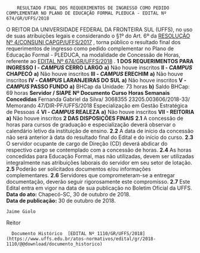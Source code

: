        RESULTADO FINAL DOS REQUERIMENTOS DE INGRESSO COMO PEDIDO COMPLEMENTAR NO PLANO DE EDUCAÇÃO FORMAL PLEDUCA - EDITAL Nº 674/GR/UFFS/2018  

 O REITOR DA UNIVERSIDADE FEDERAL DA FRONTEIRA SUL (UFFS), no uso de suas atribuições legais e considerando o §1º do Art. 6º da [RESOLUÇÃO Nº 4/CONSUNI CAPGP/UFFS/2017](https://www.uffs.edu.br/atos-normativos/resolucao/consunicapgp/2017-0004)  , torna público o resultado final dos requerimentos de ingresso como pedido complementar no Plano de Educação Formal - PLEDUCA, na modalidade de Concessão de Horas, referente ao [EDITAL Nº 674/GR/UFFS/2018](https://www.uffs.edu.br/atos-normativos/edital/gr/2018-0674)  .  **1 DOS REQUERIMENTOS PARA INGRESSO**  **I - *CAMPUS* CERRO LARGO**  **a)** Não houve inscritos **II - *CAMPUS* CHAPECÓ**  **a)** Não houve inscritos **III - *CAMPUS* ERECHIM**  **a)** Não houve inscritos **IV - *CAMPUS* LARANJEIRAS DO SUL**  **a)** Não houve inscritos **V - *CAMPUS* PASSO FUNDO**  **a)** BHCap da Unidade: 73 horas **b)** Saldo BHCap: 69 horas     **Servidor / SIAPE**    **Nº Documento**    **Curso**    **Horas Semanais Concedidas**      Fernanda Gabriel da Silva/ 3068355   23205.003606/2018-33/ Memorando 47/DIR-PF/UFFS/2018   Especialização em Gestão Estratégica de Pessoas   4     **VI - *CAMPUS* REALEZA**  **a)** Não houve inscritos **VII - REITORIA**  **a)** Não houve inscritos  **2 DAS DISPOSIÇÕES FINAIS**  **2.1** A concessão de horas para cursos de graduação e especialização deverá observar o calendário letivo da instituição de ensino. **2.2** A data de início da concessão não será anterior à data do resultado final do Edital e do início do curso. **2.3** O servidor ocupante de cargo de Direção (CD) deverá abdicar do respectivo cargo se contemplado com a concessão de horas. **2.4** As horas concedidas para Educação Formal, mas não utilizadas, devem ser utilizadas integralmente nas atribuições laborais do servidor em seu setor de lotação. **2.5** Poderão ser solicitados documentos e/ou informações complementares. **2.6** Servidores que comprometeram-se a entregar documentação, deverão seguir rigorosamente este compromisso. **2.7** Este Edital entra em vigor na data de sua publicação no Boletim Oficial da UFFS.      **Data do ato:** Chapecó-SC, 30 de outubro de 2018.   
 **Data de publicação:**  30 de outubro de 2018. 

    Jaime Giolo   
 Reitor 

      Documento Histórico  [EDITAL Nº 1110/GR/UFFS/2018](https://www.uffs.edu.br/atos-normativos/edital/gr/2018-1110/@@download/documento_historico)     
      